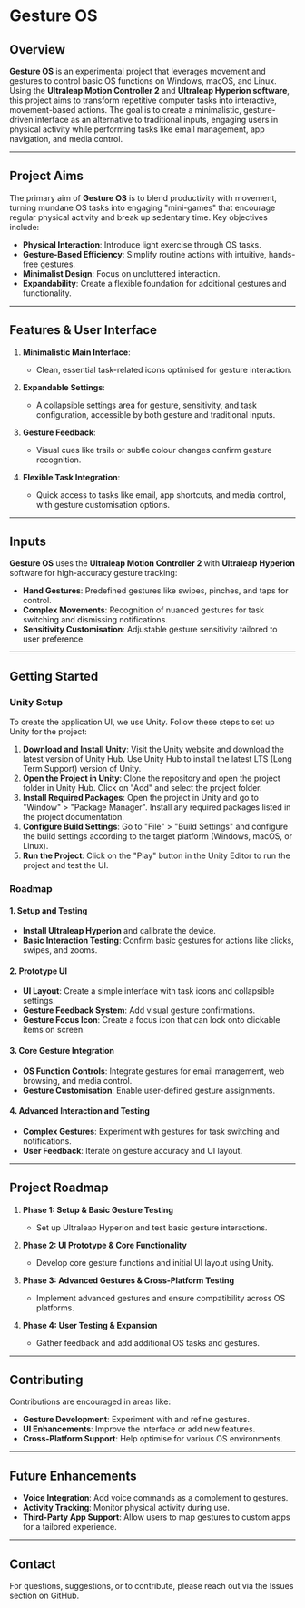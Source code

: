 # Gesture OS

## Overview

**Gesture OS** is an experimental project that leverages movement and gestures to control basic OS functions on Windows, macOS, and Linux. Using the **Ultraleap Motion Controller 2** and **Ultraleap Hyperion software**, this project aims to transform repetitive computer tasks into interactive, movement-based actions. The goal is to create a minimalistic, gesture-driven interface as an alternative to traditional inputs, engaging users in physical activity while performing tasks like email management, app navigation, and media control.

---

## Project Aims

The primary aim of **Gesture OS** is to blend productivity with movement, turning mundane OS tasks into engaging "mini-games" that encourage regular physical activity and break up sedentary time. Key objectives include:

- **Physical Interaction**: Introduce light exercise through OS tasks.
- **Gesture-Based Efficiency**: Simplify routine actions with intuitive, hands-free gestures.
- **Minimalist Design**: Focus on uncluttered interaction.
- **Expandability**: Create a flexible foundation for additional gestures and functionality.

---

## Features & User Interface

1. **Minimalistic Main Interface**:
   - Clean, essential task-related icons optimised for gesture interaction.
   
2. **Expandable Settings**:
   - A collapsible settings area for gesture, sensitivity, and task configuration, accessible by both gesture and traditional inputs.
   
3. **Gesture Feedback**:
   - Visual cues like trails or subtle colour changes confirm gesture recognition.
   
4. **Flexible Task Integration**:
   - Quick access to tasks like email, app shortcuts, and media control, with gesture customisation options.

---

## Inputs

**Gesture OS** uses the **Ultraleap Motion Controller 2** with **Ultraleap Hyperion** software for high-accuracy gesture tracking:

- **Hand Gestures**: Predefined gestures like swipes, pinches, and taps for control.
- **Complex Movements**: Recognition of nuanced gestures for task switching and dismissing notifications.
- **Sensitivity Customisation**: Adjustable gesture sensitivity tailored to user preference.

---

## Getting Started

### Unity Setup

To create the application UI, we use Unity. Follow these steps to set up Unity for the project:

1. **Download and Install Unity**: Visit the [Unity website](https://unity.com/) and download the latest version of Unity Hub. Use Unity Hub to install the latest LTS (Long Term Support) version of Unity.
2. **Open the Project in Unity**: Clone the repository and open the project folder in Unity Hub. Click on "Add" and select the project folder.
3. **Install Required Packages**: Open the project in Unity and go to "Window" > "Package Manager". Install any required packages listed in the project documentation.
4. **Configure Build Settings**: Go to "File" > "Build Settings" and configure the build settings according to the target platform (Windows, macOS, or Linux).
5. **Run the Project**: Click on the "Play" button in the Unity Editor to run the project and test the UI.

### Roadmap

#### 1. Setup and Testing
   - **Install Ultraleap Hyperion** and calibrate the device.
   - **Basic Interaction Testing**: Confirm basic gestures for actions like clicks, swipes, and zooms.

#### 2. Prototype UI
   - **UI Layout**: Create a simple interface with task icons and collapsible settings.
   - **Gesture Feedback System**: Add visual gesture confirmations.
   - **Gesture Focus Icon**: Create a focus icon that can lock onto clickable items on screen.

#### 3. Core Gesture Integration
   - **OS Function Controls**: Integrate gestures for email management, web browsing, and media control.
   - **Gesture Customisation**: Enable user-defined gesture assignments.

#### 4. Advanced Interaction and Testing
   - **Complex Gestures**: Experiment with gestures for task switching and notifications.
   - **User Feedback**: Iterate on gesture accuracy and UI layout.

---

## Project Roadmap

1. **Phase 1: Setup & Basic Gesture Testing**
   - Set up Ultraleap Hyperion and test basic gesture interactions.

2. **Phase 2: UI Prototype & Core Functionality**
   - Develop core gesture functions and initial UI layout using Unity.

3. **Phase 3: Advanced Gestures & Cross-Platform Testing**
   - Implement advanced gestures and ensure compatibility across OS platforms.

4. **Phase 4: User Testing & Expansion**
   - Gather feedback and add additional OS tasks and gestures.

---

## Contributing

Contributions are encouraged in areas like:
- **Gesture Development**: Experiment with and refine gestures.
- **UI Enhancements**: Improve the interface or add new features.
- **Cross-Platform Support**: Help optimise for various OS environments.

---

## Future Enhancements

- **Voice Integration**: Add voice commands as a complement to gestures.
- **Activity Tracking**: Monitor physical activity during use.
- **Third-Party App Support**: Allow users to map gestures to custom apps for a tailored experience.

---

## Contact

For questions, suggestions, or to contribute, please reach out via the Issues section on GitHub.
